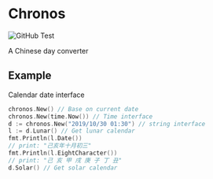 # Chronos

![GitHub Test](https://github.com/festum/chronos/workflows/Test/badge.svg)

A Chinese day converter

## Example

Calendar date interface

```go
chronos.New() // Base on current date
chronos.New(time.Now()) // Time interface
d := chronos.New("2019/10/30 01:30") // string interface
l := d.Lunar() // Get lunar calendar
fmt.Println(l.Date())
// print: "己亥年十月初三"
fmt.Println(l.EightCharacter())
// print: "己 亥 甲 戌 庚 子 丁 丑"
d.Solar() // Get solar calendar
```
